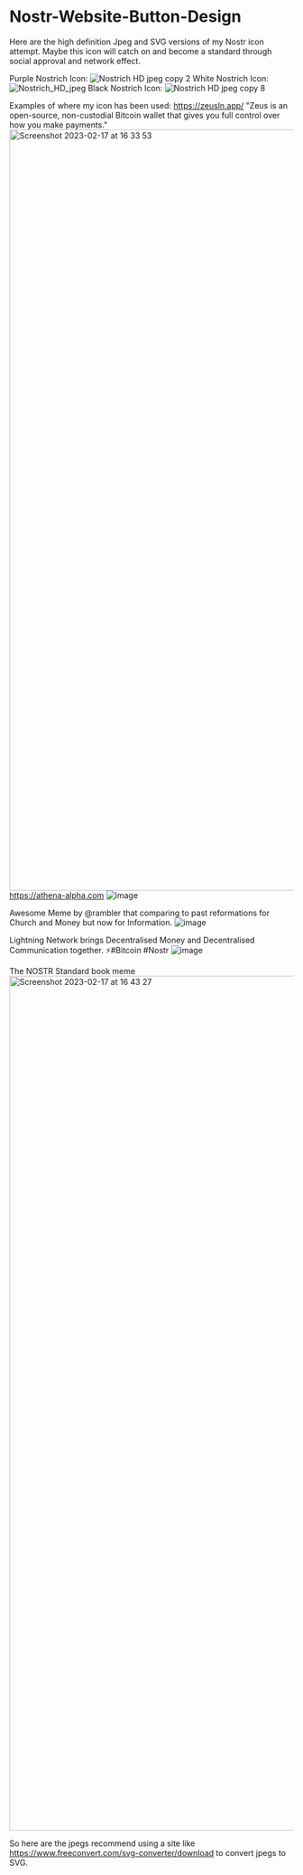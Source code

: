 # Nostr-Website-Button-Design
Here are the high definition Jpeg and SVG versions of my Nostr icon attempt. 
Maybe this icon will catch on and become a standard through social approval and network effect. 

Purple Nostrich Icon: ![Nostrich HD jpeg copy 2](https://user-images.githubusercontent.com/99301796/219715119-8d2d017a-3a76-4f16-abc2-08f9ea0e985d.png)
White Nostrich Icon: ![Nostrich_HD_jpeg](https://user-images.githubusercontent.com/99301796/219715723-ba82a200-d09f-45bc-904d-7f3136b279f6.jpg)
Black Nostrich Icon: ![Nostrich HD jpeg copy 8](https://user-images.githubusercontent.com/99301796/219715635-58e1cafc-97d4-44ec-bccb-b70e09701579.png)


Examples of where my icon has been used:
https://zeusln.app/ "Zeus is an open-source, non-custodial Bitcoin wallet that gives you full control over how you make payments."
<img width="1346" alt="Screenshot 2023-02-17 at 16 33 53" src="https://user-images.githubusercontent.com/99301796/219711081-c80dcf9e-e6a1-4283-b5df-ac6e7ddcc2d6.png">
https://athena-alpha.com 
![image](https://user-images.githubusercontent.com/99301796/219712106-f7afa3cd-1e31-454b-a945-57ba3f3f95c4.png)

Awesome Meme by @rambler that comparing to past reformations for Church and Money but now for Information. 
![image](https://user-images.githubusercontent.com/99301796/219710526-f473c2a0-38c5-4475-94b2-764f9954d069.png)

Lightning Network brings Decentralised Money and Decentralised Communication together. ⚡️#Bitcoin #Nostr
![image](https://user-images.githubusercontent.com/99301796/219711843-4da14d75-092f-4825-8798-c4060a8a04f2.png)

The NOSTR Standard book meme
<img width="1512" alt="Screenshot 2023-02-17 at 16 43 27" src="https://user-images.githubusercontent.com/99301796/219713260-fb3a0cd5-91b7-4ad9-bb91-06179fc74ce4.png">

So here are the jpegs recommend using a site like https://www.freeconvert.com/svg-converter/download to convert jpegs to SVG. 





